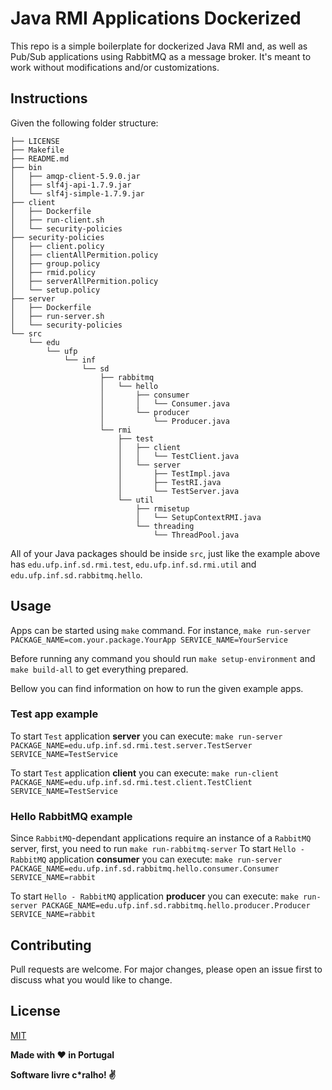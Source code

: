 # Java RMI Applications Dockerized
This repo is a simple boilerplate for dockerized Java RMI and, as well as Pub/Sub applications using RabbitMQ as a message broker. It's meant to work without modifications and/or customizations.

## Instructions
Given the following folder structure:
```
├── LICENSE
├── Makefile
├── README.md
├── bin
│   ├── amqp-client-5.9.0.jar
│   ├── slf4j-api-1.7.9.jar
│   └── slf4j-simple-1.7.9.jar
├── client
│   ├── Dockerfile
│   ├── run-client.sh
│   └── security-policies
├── security-policies
│   ├── client.policy
│   ├── clientAllPermition.policy
│   ├── group.policy
│   ├── rmid.policy
│   ├── serverAllPermition.policy
│   └── setup.policy
├── server
│   ├── Dockerfile
│   ├── run-server.sh
│   └── security-policies
└── src
    └── edu
        └── ufp
            └── inf
                └── sd
                    ├── rabbitmq
                    │   └── hello
                    │       ├── consumer
                    │       │   └── Consumer.java
                    │       └── producer
                    │           └── Producer.java
                    └── rmi
                        ├── test
                        │   ├── client
                        │   │   └── TestClient.java
                        │   └── server
                        │       ├── TestImpl.java
                        │       ├── TestRI.java
                        │       └── TestServer.java
                        └── util
                            ├── rmisetup
                            │   └── SetupContextRMI.java
                            └── threading
                                └── ThreadPool.java
```
All of your Java packages should be inside `src`, just like the example above has `edu.ufp.inf.sd.rmi.test`, `edu.ufp.inf.sd.rmi.util` and `edu.ufp.inf.sd.rabbitmq.hello`.

## Usage

Apps can be started using `make` command. For instance, `make run-server PACKAGE_NAME=com.your.package.YourApp SERVICE_NAME=YourService`

Before running any command you should run `make setup-environment` and `make build-all` to get everything prepared.

Bellow you can find information on how to run the given example apps.

### Test app example
To start `Test` application **server** you can execute:
`make run-server PACKAGE_NAME=edu.ufp.inf.sd.rmi.test.server.TestServer SERVICE_NAME=TestService`

To start `Test` application **client** you can execute:
`make run-client PACKAGE_NAME=edu.ufp.inf.sd.rmi.test.client.TestClient SERVICE_NAME=TestService`

### Hello RabbitMQ example
Since `RabbitMQ`-dependant applications require an instance of a `RabbitMQ` server, first, you need to run `make run-rabbitmq-server`
To start `Hello - RabbitMQ` application **consumer** you can execute:
`make run-server PACKAGE_NAME=edu.ufp.inf.sd.rabbitmq.hello.consumer.Consumer SERVICE_NAME=rabbit`

To start `Hello - RabbitMQ` application **producer** you can execute:
`make run-server PACKAGE_NAME=edu.ufp.inf.sd.rabbitmq.hello.producer.Producer SERVICE_NAME=rabbit`

## Contributing
Pull requests are welcome. For major changes, please open an issue first to discuss what you would like to change.

## License
[MIT](https://choosealicense.com/licenses/mit/)


**Made with :heart: in Portugal**

**Software livre c\*ralho! :v:**
